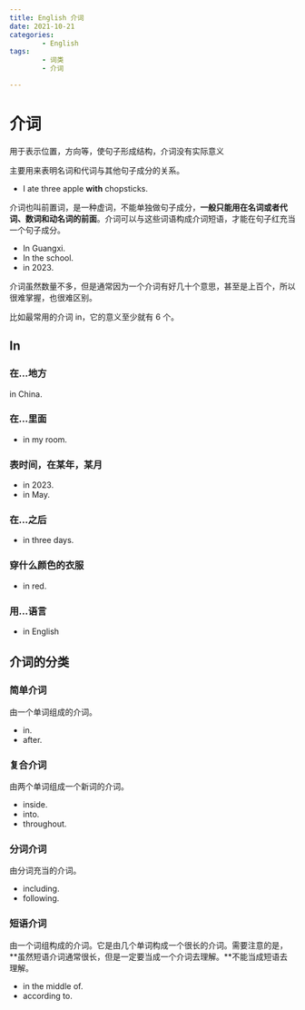 ```yaml
---
title: English 介词
date: 2021-10-21
categories:
        - English
tags:
        - 词类
        - 介词

---
```


# 介词

用于表示位置，方向等，使句子形成结构，介词没有实际意义

主要用来表明名词和代词与其他句子成分的关系。

- I ate three apple **with** chopsticks.

介词也叫前置词，是一种虚词，不能单独做句子成分，**一般只能用在名词或者代词、数词和动名词的前面**。介词可以与这些词语构成介词短语，才能在句子红充当一个句子成分。

- In Guangxi.
- In the school.
- in 2023.

介词虽然数量不多，但是通常因为一个介词有好几十个意思，甚至是上百个，所以很难掌握，也很难区别。

比如最常用的介词 in，它的意义至少就有 6 个。

## In

### 在...地方

in China.

### 在...里面

- in my room.

### 表时间，在某年，某月

- in 2023.
- in May.

### 在...之后

- in three days.

### 穿什么颜色的衣服

- in red.

### 用...语言

- in English

## 介词的分类

### 简单介词

由一个单词组成的介词。

- in.
- after.

### 复合介词

由两个单词组成一个新词的介词。

- inside.
- into.
- throughout.

### 分词介词

由分词充当的介词。

- including.
- following.

### 短语介词

由一个词组构成的介词。它是由几个单词构成一个很长的介词。需要注意的是，**虽然短语介词通常很长，但是一定要当成一个介词去理解。**不能当成短语去理解。

- in the middle of.
- according to.
